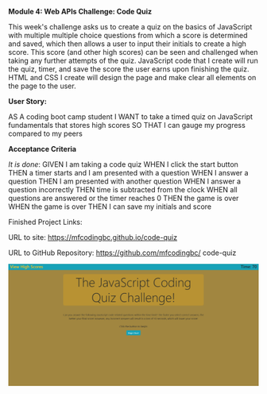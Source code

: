 **Module 4: Web APIs Challenge: Code Quiz**

This week's challenge asks us to create a quiz on the basics of JavaScript with multiple multiple choice questions from which a score is determined and saved, which then allows a user to input their initials to create a high score. This score (and other high scores) can be seen and challenged when taking any further attempts of the quiz. JavaScript code that I create will run the quiz, timer, and save the score the user earns upon finishing the quiz. HTML and CSS I create will design the page and make clear all elements on the page to the user.

**User Story:**

AS A coding boot camp student
I WANT to take a timed quiz on JavaScript fundamentals that stores high scores
SO THAT I can gauge my progress compared to my peers

**Acceptance Criteria**

*It is done*: GIVEN I am taking a code quiz
WHEN I click the start button
THEN a timer starts and I am presented with a question
WHEN I answer a question
THEN I am presented with another question
WHEN I answer a question incorrectly
THEN time is subtracted from the clock
WHEN all questions are answered or the timer reaches 0
THEN the game is over
WHEN the game is over
THEN I can save my initials and score

Finished Project Links:

URL to site: https://mfcodingbc.github.io/code-quiz

URL to GitHub Repository: https://github.com/mfcodingbc/ code-quiz

![Finished Site Screenshot](./assets/images/code-quiz-deployed-site-screenshot.PNG)



